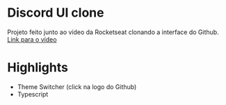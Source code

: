 # Discord UI clone
Projeto feito junto ao vídeo da Rocketseat clonando a interface do Github.
<a href="https://www.youtube.com/watch?v=iLEbGQXsg3k">Link para o vídeo</a>

# Highlights

<ul>
  <li>Theme Switcher (click na logo do Github)</li>
  <li>Typescript</li>
</ul>